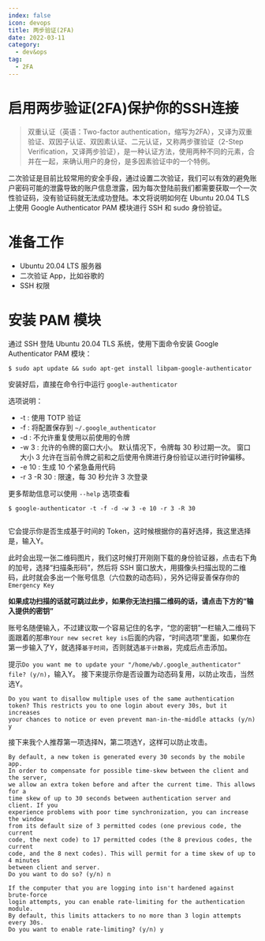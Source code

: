 ```yaml
---
index: false
icon: devops
title: 两步验证(2FA)
date: 2022-03-11
category:
  - dev&ops
tag:
  - 2FA
---
```


# 启用两步验证(2FA)保护你的SSH连接

> 双重认证（英语：Two-factor authentication，缩写为2FA），又译为双重验证、双因子认证、双因素认证、二元认证，又称两步骤验证（2-Step Verification，又译两步验证），是一种认证方法，使用两种不同的元素，合并在一起，来确认用户的身份，是多因素验证中的一个特例。

二次验证是目前比较常用的安全手段，通过设置二次验证，我们可以有效的避免账户密码可能的泄露导致的账户信息泄露，因为每次登陆前我们都需要获取一个一次性验证码，没有验证码就无法成功登陆。本文将说明如何在 Ubuntu 20.04 TLS 上使用 Google Authenticator PAM 模块进行 SSH 和 sudo 身份验证。



# 准备工作

- Ubuntu 20.04 LTS 服务器
- 二次验证 App，比如谷歌的
- SSH 权限



# 安装 PAM 模块

通过 SSH 登陆 Ubuntu 20.04 TLS 系统，使用下面命令安装 Google Authenticator PAM 模块：

```shell
$ sudo apt update && sudo apt-get install libpam-google-authenticator
```

安装好后，直接在命令行中运行 `google-authenticator`

选项说明：

- -t : 使用 TOTP 验证
- -f : 将配置保存到 `~/.google_authenticator`
- -d : 不允许重复使用以前使用的令牌
- -w 3 : 允许的令牌的窗口大小。 默认情况下，令牌每 30 秒过期一次。 窗口大小 3 允许在当前令牌之前和之后使用令牌进行身份验证以进行时钟偏移。
- -e 10 : 生成 10 个紧急备用代码
- -r 3 -R 30 : 限速，每 30 秒允许 3 次登录

更多帮助信息可以使用 `--help` 选项查看

```shell
$ google-authenticator -t -f -d -w 3 -e 10 -r 3 -R 30 


```

它会提示你是否生成基于时间的 Token，这时候根据你的喜好选择，我这里选择是，输入Y。





此时会出现一张二维码图片，我们这时候打开刚刚下载的身份验证器，点击右下角的加号，选择“扫描条形码”，然后将 SSH 窗口放大，用摄像头扫描出现的二维码，此时就会多出一个账号信息（六位数的动态码），另外记得妥善保存你的`Emergency Key`





**如果成功扫描的话就可跳过此步，如果你无法扫描二维码的话，请点击下方的“输入提供的密钥”**





账号名随便输入，不过建议取一个容易记住的名字，“您的密钥”一栏输入二维码下面跟着的那串`Your new secret key is`后面的内容，“时间选项”里面，如果你在第一步输入了Y，就选择`基于时间`，否则就选`基于计数器`，完成后点击添加。

提示`Do you want me to update your "/home/wb/.google_authenticator" file? (y/n)`，输入Y。
接下来提示你是否设置为动态码复用，以防止攻击，当然选Y。





```
Do you want to disallow multiple uses of the same authentication
token? This restricts you to one login about every 30s, but it increases
your chances to notice or even prevent man-in-the-middle attacks (y/n) y
```





接下来我个人推荐第一项选择N，第二项选Y，这样可以防止攻击。

```
By default, a new token is generated every 30 seconds by the mobile app.
In order to compensate for possible time-skew between the client and the server,
we allow an extra token before and after the current time. This allows for a
time skew of up to 30 seconds between authentication server and client. If you
experience problems with poor time synchronization, you can increase the window
from its default size of 3 permitted codes (one previous code, the current
code, the next code) to 17 permitted codes (the 8 previous codes, the current
code, and the 8 next codes). This will permit for a time skew of up to 4 minutes
between client and server.
Do you want to do so? (y/n) n

If the computer that you are logging into isn't hardened against brute-force
login attempts, you can enable rate-limiting for the authentication module.
By default, this limits attackers to no more than 3 login attempts every 30s.
Do you want to enable rate-limiting? (y/n) y
```







